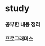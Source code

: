 # study

### 공부한 내용 정리

### [프로그래머스](https://github.com/KANGSEONGGU4/study/tree/main/algorithm/programmers)
